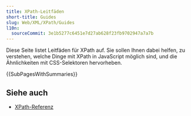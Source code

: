 ```yaml
---
title: XPath-Leitfäden
short-title: Guides
slug: Web/XML/XPath/Guides
l10n:
  sourceCommit: 3e1b5277c6451e7d27ab628f23fb9702947a7a7b
---
```


Diese Seite listet Leitfäden für XPath auf.
Sie sollen Ihnen dabei helfen, zu verstehen, welche Dinge mit XPath in JavaScript möglich sind, und die Ähnlichkeiten mit CSS-Selektoren hervorheben.

{{SubPagesWithSummaries}}

## Siehe auch

- [XPath-Referenz](/de/docs/Web/XML/XPath/Reference)
